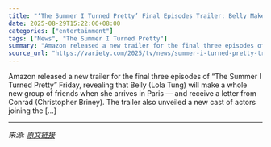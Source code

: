 ```yaml
---
title: "‘The Summer I Turned Pretty’ Final Episodes Trailer: Belly Makes Some New Friends in Paris — And Gets a Letter From Conrad"
date: 2025-08-29T15:22:06+08:00
categories: ["entertainment"]
tags: ["News", "The Summer I Turned Pretty"]
summary: "Amazon released a new trailer for the final three episodes of &#8220;The Summer I Turned Pretty&#8221; Friday, revealing that Belly (Lola Tung) will make a whole new group of friends when she arrives "
source_url: "https://variety.com/2025/tv/news/summer-i-turned-pretty-trailer-belly-paris-conrad-letter-1236502119/"
---
```


Amazon released a new trailer for the final three episodes of &#8220;The Summer I Turned Pretty&#8221; Friday, revealing that Belly (Lola Tung) will make a whole new group of friends when she arrives in Paris &#8212; and receive a letter from Conrad (Christopher Briney). The trailer also unveiled a new cast of actors joining the [&#8230;]

---

*来源: [原文链接](https://variety.com/2025/tv/news/summer-i-turned-pretty-trailer-belly-paris-conrad-letter-1236502119/)*

